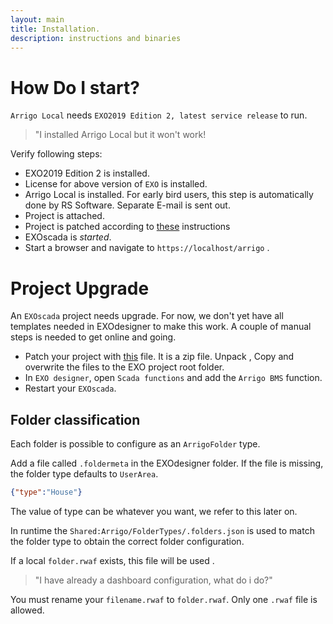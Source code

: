 ```yaml
---
layout: main
title: Installation.
description: instructions and binaries
---
```

# How Do I start?

`Arrigo Local` needs `EXO2019 Edition 2, latest service release` to run. 

> "I installed Arrigo Local but it won't work!

Verify following steps:

- EXO2019 Edition 2 is installed.
- License for above version of `EXO` is installed. 
- Arrigo Local is installed. For early bird users, this step is automatically done by RS Software. Separate E-mail is sent out.
- Project is attached.
- Project is patched according to [these](#Project-Upgrade) instructions
- EXOscada is *started*.
- Start a browser and navigate to `https://localhost/arrigo` . 

# Project Upgrade

An `EXOscada` project needs upgrade. For now, we don't yet have all templates needed in EXOdesigner to make this work.  A couple of manual steps is needed to get online and going. 

- Patch your project with [this](./arrigo_local_project_patch.zip) file. It is a zip file. Unpack , Copy and overwrite the files to the EXO project root folder. 
- In `EXO designer`, open `Scada functions` and add the `Arrigo BMS` function. 
- Restart your `EXOscada`. 

## Folder classification

Each folder is possible to configure as an `ArrigoFolder` type. 

Add a file called `.foldermeta` in the EXOdesigner folder. If the file is missing, the folder type defaults to `UserArea`.

```json
{"type":"House"}
```

The value of type can be whatever you want, we refer to this later on. 

In runtime the `Shared:Arrigo/FolderTypes/.folders.json` is used to match the folder type to obtain the correct folder configuration.

If a local `folder.rwaf` exists, this file will be used .

> "I have already a dashboard configuration, what do i do?"

You must rename your `filename.rwaf` to `folder.rwaf`. Only one `.rwaf` file is allowed.
